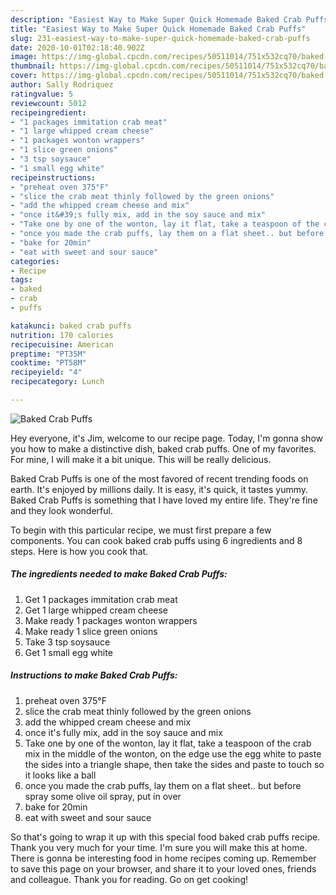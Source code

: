 ```yaml
---
description: "Easiest Way to Make Super Quick Homemade Baked Crab Puffs"
title: "Easiest Way to Make Super Quick Homemade Baked Crab Puffs"
slug: 231-easiest-way-to-make-super-quick-homemade-baked-crab-puffs
date: 2020-10-01T02:18:40.902Z
image: https://img-global.cpcdn.com/recipes/50511014/751x532cq70/baked-crab-puffs-recipe-main-photo.jpg
thumbnail: https://img-global.cpcdn.com/recipes/50511014/751x532cq70/baked-crab-puffs-recipe-main-photo.jpg
cover: https://img-global.cpcdn.com/recipes/50511014/751x532cq70/baked-crab-puffs-recipe-main-photo.jpg
author: Sally Rodriquez
ratingvalue: 5
reviewcount: 5012
recipeingredient:
- "1 packages immitation crab meat"
- "1 large whipped cream cheese"
- "1 packages wonton wrappers"
- "1 slice green onions"
- "3 tsp soysauce"
- "1 small egg white"
recipeinstructions:
- "preheat oven 375°F"
- "slice the crab meat thinly followed by the green onions"
- "add the whipped cream cheese and mix"
- "once it&#39;s fully mix, add in the soy sauce and mix"
- "Take one by one of the wonton, lay it flat, take a teaspoon of the crab mix in the middle of the wonton, on the edge use the egg white to paste the sides into a triangle shape, then take the sides and paste to touch so it looks like a ball"
- "once you made the crab puffs, lay them on a flat sheet.. but before spray some olive oil spray, put in over"
- "bake for 20min"
- "eat with sweet and sour sauce"
categories:
- Recipe
tags:
- baked
- crab
- puffs

katakunci: baked crab puffs 
nutrition: 170 calories
recipecuisine: American
preptime: "PT35M"
cooktime: "PT58M"
recipeyield: "4"
recipecategory: Lunch

---
```



![Baked Crab Puffs](https://img-global.cpcdn.com/recipes/50511014/751x532cq70/baked-crab-puffs-recipe-main-photo.jpg)

Hey everyone, it's Jim, welcome to our recipe page. Today, I'm gonna show you how to make a distinctive dish, baked crab puffs. One of my favorites. For mine, I will make it a bit unique. This will be really delicious.

Baked Crab Puffs is one of the most favored of recent trending foods on earth. It's enjoyed by millions daily. It is easy, it's quick, it tastes yummy. Baked Crab Puffs is something that I have loved my entire life. They're fine and they look wonderful.




To begin with this particular recipe, we must first prepare a few components. You can cook baked crab puffs using 6 ingredients and 8 steps. Here is how you cook that.

<!--inarticleads1-->

##### The ingredients needed to make Baked Crab Puffs:

1. Get 1 packages immitation crab meat
1. Get 1 large whipped cream cheese
1. Make ready 1 packages wonton wrappers
1. Make ready 1 slice green onions
1. Take 3 tsp soysauce
1. Get 1 small egg white




<!--inarticleads2-->

##### Instructions to make Baked Crab Puffs:

1. preheat oven 375°F
1. slice the crab meat thinly followed by the green onions
1. add the whipped cream cheese and mix
1. once it&#39;s fully mix, add in the soy sauce and mix
1. Take one by one of the wonton, lay it flat, take a teaspoon of the crab mix in the middle of the wonton, on the edge use the egg white to paste the sides into a triangle shape, then take the sides and paste to touch so it looks like a ball
1. once you made the crab puffs, lay them on a flat sheet.. but before spray some olive oil spray, put in over
1. bake for 20min
1. eat with sweet and sour sauce




So that's going to wrap it up with this special food baked crab puffs recipe. Thank you very much for your time. I'm sure you will make this at home. There is gonna be interesting food in home recipes coming up. Remember to save this page on your browser, and share it to your loved ones, friends and colleague. Thank you for reading. Go on get cooking!
